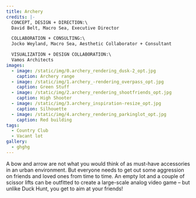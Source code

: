 ```yaml
---
title: Archery
credits: |-
  CONCEPT, DESIGN + DIRECTION:\
  David Belt, Macro Sea, Executive Director

  COLLABORATION + CONSULTING:\
  Jocko Weyland, Macro Sea, Aesthetic Collaborator + Consultant

  VISUALIZATION + DESIGN COLLABORATION:\
  Vamos Architects
images:
  - image: /static/img/0.archery_rendering_dusk-2_opt.jpg
    caption: Archery range
  - image: /static/img/1.archery_-rendering_overpass_opt.jpg
    caption: Green Stuff
  - image: /static/img/2.archery_rendering_shootfriends_opt.jpg
    caption: High Shooter
  - image: /static/img/3.archery_inspiration-resize_opt.jpg
    caption: Silhouette
  - image: /static/img/4.archery_rendering_parkinglot_opt.jpg
    caption: Red building
tags:
  - Country Club
  - Vacant lot
gallery:
  - ghghg
---
```

A bow and arrow are not what you would think of as must-have accessories in an urban environment. But everyone needs to get out some aggression on friends and loved ones from time to time. An empty lot and a couple of scissor lifts can be outfitted to create a large-scale analog video game – but unlike Duck Hunt, you get to aim at your friends!